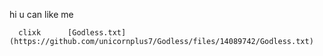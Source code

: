 hi u can like me


      clixk      [Godless.txt](https://github.com/unicornplus7/Godless/files/14089742/Godless.txt)      
